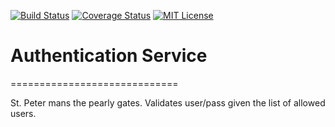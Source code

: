 [![Build Status](https://travis-ci.org/nightshaders/stpeter.svg?branch=master)](https://travis-ci.org/nightshaders/stpeter)
[![Coverage Status](https://coveralls.io/repos/nightshaders/stpeter/badge.svg)](https://coveralls.io/r/nightshaders/stpeter)
[![MIT License](https://img.shields.io/dub/l/vibe-d.svg)](https://img.shields.io/dub/l/vibe-d.svg)

# Authentication Service
=============================

St. Peter mans the pearly gates. Validates user/pass given the list of allowed users.
